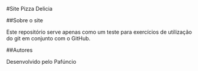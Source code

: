 #Site Pizza Delicia

##Sobre o site

Este repositório serve apenas como um teste para exercícios de utilização do git em conjunto com o GitHub.

##Autores

Desenvolvido pelo Pafúncio